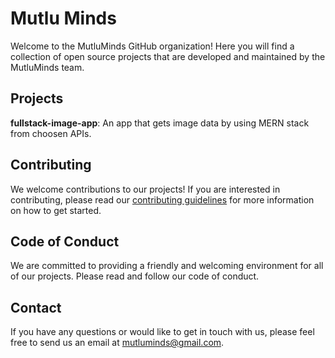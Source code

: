 # Mutlu Minds
Welcome to the MutluMinds GitHub organization! 
Here you will find a collection of open source projects that are developed and maintained by the MutluMinds team.

## Projects
**fullstack-image-app**: An app that gets image data by using MERN stack from choosen APIs.

## Contributing
We welcome contributions to our projects! If you are interested in contributing, please read our [contributing guidelines](https://github.com/MutluMinds/.github/blob/main/CONTRIBUTING.md) for more information on how to get started.

## Code of Conduct
We are committed to providing a friendly and welcoming environment for all of our projects. Please read and follow our code of conduct.

## Contact
If you have any questions or would like to get in touch with us, please feel free to send us an email at mutluminds@gmail.com.
